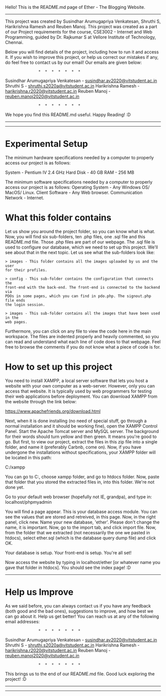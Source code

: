 Hello! This is the README.md page of Ether - The Blogging Website.

-----------------------------------------------------------------------------------------

This project was created by Susindhar Arumugapriya Venkatesan, Shruthi S, Harikrishna
Ramesh and Reuben Manoj. This project was created as a part of our Project
requirements for the course, CSE3002 - Internet and Web Programming, guided by
Dr. Rajkumar S at Vellore Institute of Technology, Chennai.

Below you will find details of the project, including how to run it and access it.
If you wish to improve this project, or help us correct our mistakes if any, do
feel free to contact us by our email! Our emails are given below:

                   *  *  *  *  *  *  *

Susindhar Arumugapriya Venkatesan - susindhar.av2020@vitstudent.ac.in
Shruthi S - shruthi.s2020a@vitstudent.ac.in
Harikrishna Ramesh - harikrishna.r2020@vitstudent.ac.in
Reuben Manoj - reuben.manoj2020@vitstudent.ac.in

                   *  *  *  *  *  *  *

We hope you find this README.md useful. Happy Reading! :D

-----------------------------------------------------------------------------------------
-----------------------------------------------------------------------------------------

# Experimental Setup

The minimum hardware specifications needed by a computer to properly access our project
is as follows:

System - Pentium IV 2.4 GHz
Hard Disk - 40 GB
RAM - 256 MB

The minimum software specifications needed by a computer to properly access our project
is as follows:
Operating System - Any Windows OS/ MacOS/ Linux.
Client Software - Any Web browser.
Communication Network - Internet.

# What this folder contains

Let us show you around the project folder, so you can know what is what. Now, you
will find six sub-folders, ten .php files, one .sql file and this README.md file.
Those .php files are part of our webpage. The .sql file is used to configure our
database, which we need to set up this project. We'll see about that in the next
topic. Let us see what the sub-folders look like:

    > images - This folder contains all the images uploaded by us and the user
    for their profiles.

    > config - This sub-folder contains the configuration that connects the
    front-end with the back-end. The front-end is connected to the backend via
    PDOs in some pages, which you can find in pdo.php. The signout.php file ends
    the login session.

    > images - This sub-folder contains all the images that have been used in the
    web pages.

Furthermore, you can click on any file to view the code here in the main workspace.
The files are indented properly and heavily commented, so you can read and
understand what each line of code does to that webpage. Feel free to browse the
comments if you do not know what a piece of code is for.

# How to set up this project

You need to install XAMPP, a local server software that lets you host a website
with your own computer as a web-server. However, only you can access that website.
It is typically used by web programmers for testing their web applications before
deployment. You can download XAMPP from the website through the link  below:

https://www.apachefriends.org/download.html

Next, when it is done installing (no need of special stuff, go through a normal
installation and it should be working fine), open the XAMPP Control Panel. Start
the Apache Tomcat server and MySQL server. The background for their words should turn
yellow and then green. It means you're good to go. But first, to view our project,
extract the files in this zip file into a single folder, and name it (preferably 
Carbnb, come on). Now, if you have undergone the installations without specifications,
your XAMPP folder will be located in this path:

C:/xampp

You can go to C:, choose xampp folder, and go to htdocs folder. Now, paste that folder
that you stored the extracted files in, into this folder. We're not done yet.

Go to your default web browser (hopefully not IE, grandpa), and type in:
localhost/phpmyadmin

You will find a page appear. This is your database access module. You can see the values
that are stored and retreived, in this page. Now, in the right panel, click new. Name
your new database, 'ether'. Please don't change the name, it is important. Now, go to
the import tab, and click import file. Now, from the folder that we extracted (not
necessarily the one we pasted in htdocs), select ether.sql (which is the database query
dump file) and click OK.

Your database is setup. Your front-end is setup. You're all set!

Now access the website by typing in localhost/ether [or whatever name you gave that
folder in htdocs]. You should see the index page! :D

------------------------------------------------------------------------------------------

# Help us Improve

As we said before, you can always contact us if you have any feedback (both good and the
bad ones), suggestions to improve, and how best we can go about it. Help us get better!
You can reach us at any of the following email addresses:

                   *  *  *  *  *  *  *

Susindhar Arumugapriya Venkatesan - susindhar.av2020@vitstudent.ac.in
Shruthi S - shruthi.s2020a@vitstudent.ac.in
Harikrishna Ramesh - harikrishna.r2020@vitstudent.ac.in
Reuben Manoj - reuben.manoj2020@vitstudent.ac.in

                   *  *  *  *  *  *  *

This brings us to the end of our README.md file. Good luck exploring the project! :D

------------------------------------------------------------------------------------------
------------------------------------------------------------------------------------------